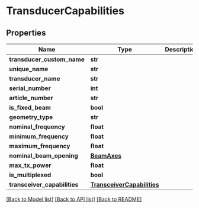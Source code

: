 # TransducerCapabilities

## Properties
Name | Type | Description | Notes
------------ | ------------- | ------------- | -------------
**transducer_custom_name** | **str** |  | [optional] 
**unique_name** | **str** |  | [optional] 
**transducer_name** | **str** |  | [optional] 
**serial_number** | **int** |  | [optional] 
**article_number** | **str** |  | [optional] 
**is_fixed_beam** | **bool** |  | [optional] 
**geometry_type** | **str** |  | [optional] 
**nominal_frequency** | **float** |  | [optional] 
**minimum_frequency** | **float** |  | [optional] 
**maximum_frequency** | **float** |  | [optional] 
**nominal_beam_opening** | [**BeamAxes**](BeamAxes.md) |  | [optional] 
**max_tx_power** | **float** |  | [optional] 
**is_multiplexed** | **bool** |  | [optional] 
**transceiver_capabilities** | [**TransceiverCapabilities**](TransceiverCapabilities.md) |  | [optional] 

[[Back to Model list]](../README.md#documentation-for-models) [[Back to API list]](../README.md#documentation-for-api-endpoints) [[Back to README]](../README.md)


